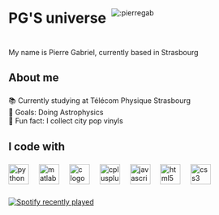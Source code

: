 <div align="left" style="display: flex; align-items: center;">
  <h1 style="margin-right: 10px;">PG'S universe</h1>
  <img src="https://count.getloli.com/get/@:pierregab?theme=asoul" alt=":pierregab" />
</div>

###

<p align="left">My name is Pierre Gabriel, currently based in Strasbourg</p>

###

<h2 align="left">About me</h2>

###

<p align="left">📚 Currently studying at Télécom Physique Strasbourg<br>🎯 Goals: Doing Astrophysics<br>🎲 Fun fact: I collect city pop vinyls</p>

###

<h2 align="left">I code with</h2>

###

<div align="left">
  <img src="https://cdn.jsdelivr.net/gh/devicons/devicon/icons/python/python-original.svg" height="40" alt="python logo"  />
  <img width="12" />
  <img src="https://cdn.jsdelivr.net/gh/devicons/devicon/icons/matlab/matlab-original.svg" height="40" alt="matlab logo"  />
  <img width="12" />
  <img src="https://cdn.jsdelivr.net/gh/devicons/devicon/icons/c/c-original.svg" height="40" alt="c logo"  />
  <img width="12" />
  <img src="https://cdn.jsdelivr.net/gh/devicons/devicon/icons/cplusplus/cplusplus-original.svg" height="40" alt="cplusplus logo"  />
  <img width="12" />
  <img src="https://cdn.jsdelivr.net/gh/devicons/devicon/icons/javascript/javascript-original.svg" height="40" alt="javascript logo"  />
  <img width="12" />
  <img src="https://cdn.jsdelivr.net/gh/devicons/devicon/icons/html5/html5-original.svg" height="40" alt="html5 logo"  />
  <img width="12" />
  <img src="https://cdn.jsdelivr.net/gh/devicons/devicon/icons/css3/css3-original.svg" height="40" alt="css3 logo"  />
</div>

###

<div align="left">
  <a href="https://open.spotify.com/user/mf0lk2u6yf0ohrpblor4tujp9">
    <img src="https://spotify-recently-played-readme.vercel.app/api?user=mf0lk2u6yf0ohrpblor4tujp9&count=5&unique=true" alt="Spotify recently played"  />
  </a>
</div>


###
